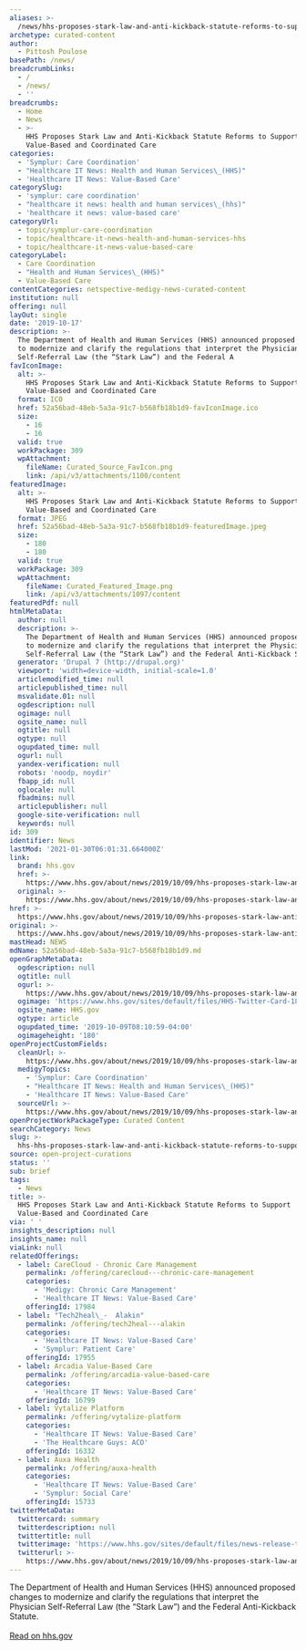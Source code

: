 ```yaml
---
aliases: >-
  /news/hhs-proposes-stark-law-and-anti-kickback-statute-reforms-to-support-value-based-and-coordinated-care
archetype: curated-content
author:
  - Pittosh Poulose
basePath: /news/
breadcrumbLinks:
  - /
  - /news/
  - ''
breadcrumbs:
  - Home
  - News
  - >-
    HHS Proposes Stark Law and Anti-Kickback Statute Reforms to Support
    Value-Based and Coordinated Care
categories:
  - 'Symplur: Care Coordination'
  - "Healthcare IT News: Health and Human Services\_(HHS)"
  - 'Healthcare IT News: Value-Based Care'
categorySlug:
  - 'symplur: care coordination'
  - "healthcare it news: health and human services\_(hhs)"
  - 'healthcare it news: value-based care'
categoryUrl:
  - topic/symplur-care-coordination
  - topic/healthcare-it-news-health-and-human-services-hhs
  - topic/healthcare-it-news-value-based-care
categoryLabel:
  - Care Coordination
  - "Health and Human Services\_(HHS)"
  - Value-Based Care
contentCategories: netspective-medigy-news-curated-content
institution: null
offering: null
layOut: single
date: '2019-10-17'
description: >-
  The Department of Health and Human Services (HHS) announced proposed changes
  to modernize and clarify the regulations that interpret the Physician
  Self-Referral Law (the “Stark Law”) and the Federal A
favIconImage:
  alt: >-
    HHS Proposes Stark Law and Anti-Kickback Statute Reforms to Support
    Value-Based and Coordinated Care
  format: ICO
  href: 52a56bad-48eb-5a3a-91c7-b568fb18b1d9-favIconImage.ico
  size:
    - 16
    - 16
  valid: true
  workPackage: 309
  wpAttachment:
    fileName: Curated_Source_FavIcon.png
    link: /api/v3/attachments/1100/content
featuredImage:
  alt: >-
    HHS Proposes Stark Law and Anti-Kickback Statute Reforms to Support
    Value-Based and Coordinated Care
  format: JPEG
  href: 52a56bad-48eb-5a3a-91c7-b568fb18b1d9-featuredImage.jpeg
  size:
    - 180
    - 180
  valid: true
  workPackage: 309
  wpAttachment:
    fileName: Curated_Featured_Image.png
    link: /api/v3/attachments/1097/content
featuredPdf: null
htmlMetaData:
  author: null
  description: >-
    The Department of Health and Human Services (HHS) announced proposed changes
    to modernize and clarify the regulations that interpret the Physician
    Self-Referral Law (the “Stark Law”) and the Federal Anti-Kickback Statute.
  generator: 'Drupal 7 (http://drupal.org)'
  viewport: 'width=device-width, initial-scale=1.0'
  articlemodified_time: null
  articlepublished_time: null
  msvalidate.01: null
  ogdescription: null
  ogimage: null
  ogsite_name: null
  ogtitle: null
  ogtype: null
  ogupdated_time: null
  ogurl: null
  yandex-verification: null
  robots: 'noodp, noydir'
  fbapp_id: null
  oglocale: null
  fbadmins: null
  articlepublisher: null
  google-site-verification: null
  keywords: null
id: 309
identifier: News
lastMod: '2021-01-30T06:01:31.664000Z'
link:
  brand: hhs.gov
  href: >-
    https://www.hhs.gov/about/news/2019/10/09/hhs-proposes-stark-law-anti-kickback-statute-reforms.html
  original: >-
    https://www.hhs.gov/about/news/2019/10/09/hhs-proposes-stark-law-anti-kickback-statute-reforms.html
href: >-
  https://www.hhs.gov/about/news/2019/10/09/hhs-proposes-stark-law-anti-kickback-statute-reforms.html
original: >-
  https://www.hhs.gov/about/news/2019/10/09/hhs-proposes-stark-law-anti-kickback-statute-reforms.html
mastHead: NEWS
mdName: 52a56bad-48eb-5a3a-91c7-b568fb18b1d9.md
openGraphMetaData:
  ogdescription: null
  ogtitle: null
  ogurl: >-
    https://www.hhs.gov/about/news/2019/10/09/hhs-proposes-stark-law-anti-kickback-statute-reforms.html
  ogimage: 'https://www.hhs.gov/sites/default/files/HHS-Twitter-Card-180x180.jpg'
  ogsite_name: HHS.gov
  ogtype: article
  ogupdated_time: '2019-10-09T08:10:59-04:00'
  ogimageheight: '180'
openProjectCustomFields:
  cleanUrl: >-
    https://www.hhs.gov/about/news/2019/10/09/hhs-proposes-stark-law-anti-kickback-statute-reforms.html
  medigyTopics:
    - 'Symplur: Care Coordination'
    - "Healthcare IT News: Health and Human Services\_(HHS)"
    - 'Healthcare IT News: Value-Based Care'
  sourceUrl: >-
    https://www.hhs.gov/about/news/2019/10/09/hhs-proposes-stark-law-anti-kickback-statute-reforms.html
openProjectWorkPackageType: Curated Content
searchCategory: News
slug: >-
  hhs-hhs-proposes-stark-law-and-anti-kickback-statute-reforms-to-support-value-based-and-coordinated-care
source: open-project-curations
status: ''
sub: brief
tags:
  - News
title: >-
  HHS Proposes Stark Law and Anti-Kickback Statute Reforms to Support
  Value-Based and Coordinated Care
via: ' '
insights_description: null
insights_name: null
viaLink: null
relatedOfferings:
  - label: CareCloud - Chronic Care Management
    permalink: /offering/carecloud---chronic-care-management
    categories:
      - 'Medigy: Chronic Care Management'
      - 'Healthcare IT News: Value-Based Care'
    offeringId: 17984
  - label: "Tech2heal\_-  Alakin"
    permalink: /offering/tech2heal---alakin
    categories:
      - 'Healthcare IT News: Value-Based Care'
      - 'Symplur: Patient Care'
    offeringId: 17955
  - label: Arcadia Value-Based Care
    permalink: /offering/arcadia-value-based-care
    categories:
      - 'Healthcare IT News: Value-Based Care'
    offeringId: 16799
  - label: Vytalize Platform
    permalink: /offering/vytalize-platform
    categories:
      - 'Healthcare IT News: Value-Based Care'
      - 'The Healthcare Guys: ACO'
    offeringId: 16332
  - label: Auxa Health
    permalink: /offering/auxa-health
    categories:
      - 'Healthcare IT News: Value-Based Care'
      - 'Symplur: Social Care'
    offeringId: 15733
twitterMetaData:
  twittercard: summary
  twitterdescription: null
  twittertitle: null
  twitterimage: 'https://www.hhs.gov/sites/default/files/news-release-thumbnail.jpg'
  twitterurl: >-
    https://www.hhs.gov/about/news/2019/10/09/hhs-proposes-stark-law-anti-kickback-statute-reforms.html
---
```

The Department of Health and Human Services (HHS) announced proposed changes to modernize and clarify the regulations that interpret the Physician Self-Referral Law (the “Stark Law”) and the Federal Anti-Kickback Statute.<br><br><a target="_blank" href=https://www.hhs.gov/about/news/2019/10/09/hhs-proposes-stark-law-anti-kickback-statute-reforms.html>Read on hhs.gov</a>